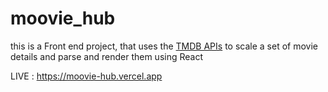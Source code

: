 # moovie_hub
this is a Front end project, that uses the [TMDB APIs](https://www.themoviedb.org/) to scale a set of movie details and parse and render them using React

LIVE : https://moovie-hub.vercel.app
